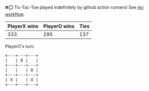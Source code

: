 :x::o: Tic-Tac-Toe played indefinitely by github action runners! See [my workflow](.github/workflows/play.yaml).

|PlayerX wins|PlayerO wins|Ties|
|-|-|-|
|333|295|137|

PlayerO's turn.

<pre>
+---+---+---+
|   | O |   |
+---+---+---+
|   |   | O |
+---+---+---+
| X |   | X |
+---+---+---+
</pre>